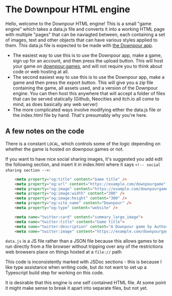 # The Downpour HTML engine

Hello, welcome to the Downpour HTML engine! This is a small "game engine" which takes a data.js file and converts it into a working HTML page with multiple "pages" that can be naviagted between, each containing a set of images, text and other objects that can have various styles applied to them. This data.js file is expected to be made with [the Downpour app](https://downpour.games).

- The easiest way to use this is to use the Downpour app, make a game, sign up for an account, and then press the upload button. This will host your game on [downpour.games](https://downpour.games), and will not require you to think about code or web hosting at all.
- The second easiest way to use this is to use the Downpour app, make a game and then press the export button. This will give you a zip file containing the game, all assets used, and a version of the Downpour engine. You can then host this anywhere that will accept a folder of files that can be served statically (Github, Neocities and itch.io all come to mind, as does basically any web server)
- The more complicated ways involve modifying either the data.js file or the index.html file by hand. That's presumably why you're here.

## A few notes on the code
There is a constant `LOCAL`, which controls some of the logic depending on whether the game is hosted on downpour.games or not. 

If you want to have nice social sharing images, it's suggested you add edit the following section, and insert it in index.html where it says `<!-- social sharing section -->`:

```html
    <meta property="og:title" content="Game title" />
    <meta property="og:url" content="https://example.com/downpourgame" />
    <meta property="og:image" content="https://example.com/downpourgame/media/cover.jpg" />
    <meta property="og:image:width" content="300" />
    <meta property="og:image:height" content="300" />
    <meta property="og:site_name" content="Downpour" />
    <meta property="og:type" content="website" />

    <meta name="twitter:card" content="summary_large_image">
    <meta name="twitter:title" content="Game title">
    <meta name="twitter:description" content="A Downpour game by Author">
    <meta name="twitter:image" content="https://example.com/downpourgame/media/cover.jpg">
```

`data.js` is a JS file rather than a JSON file because this allows games to be run directly from a file browser without tripping over any of the restrictions web browsers place on things hosted at a `file://` path

This code is inconsistently marked with JSDoc sections - this is because I like type assistance when writing code, but do not want to set up a Typescript build step for working on this code.

It is desirable that this engine is one self contained HTML file. At some point it might make sense to break it apart into separate files, but not yet.